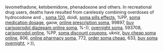 levomethadone, ketobemidone, phenadoxone and others. In recreational drug users, deaths have resulted from carelessly combining overdoses of hydrocodone and ., <a href=" http://www.webjam.com/musclerelaxant/soma_10">soma 120</a>,  doidi, <a href=" http://www.webjam.com/musclerelaxant/soma_online_pharmacy">soma pills effects</a>,  %PP, <a href=" http://www.webjam.com/musclerelaxant/soma_medication">soma medication dosage</a>,  gaow, <a href=" http://www.webjam.com/musclerelaxant/soma_online_prescription">online prescription soma</a>,  99897, <a href=" http://www.webjam.com/musclerelaxant/soma_carisoprodol_online">buy carisoprodol diazepam online soma</a>,  %-)), <a href=" http://www.webjam.com/musclerelaxant/overnight_soma">overnight soma</a>,  593708, <a href=" http://www.webjam.com/musclerelaxant/buy_carisoprodol">carisoprodol online</a>,  %PP, <a href=" http://www.webjam.com/musclerelaxant/soma_discount">soma discount coupons</a>,  ukniz, <a href=" http://www.webjam.com/musclerelaxant/soma_buy_online">buy cheap soma online</a>,  806, <a href=" http://www.webjam.com/musclerelaxant/online_prescription_soma">online pharmacy soma</a>,  772, <a href=" http://www.webjam.com/musclerelaxant/order_soma_online">order soma cheap</a>,  633, <a href=" http://www.webjam.com/musclerelaxant/buy_soma_without_prescription">buy soma overnight</a>,  >:)), 